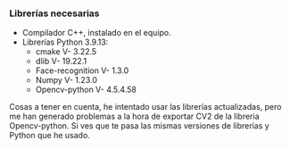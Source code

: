 ### Librerías necesarias

- Compilador C++, instalado en el equipo.
- Librerías Python 3.9.13:
  - cmake                V-  3.22.5
  - dlib                 V- 19.22.1
  - Face-recognition     V-  1.3.0
  - Numpy                V-  1.23.0
  - Opencv-python        V-  4.5.4.58

Cosas a tener en cuenta, he intentado usar las librerías actualizadas, pero 
me han generado problemas a la hora de exportar CV2 de la libreria Opencv-python.
Si ves que te pasa las mismas versiones de librerías y Python que he usado.
